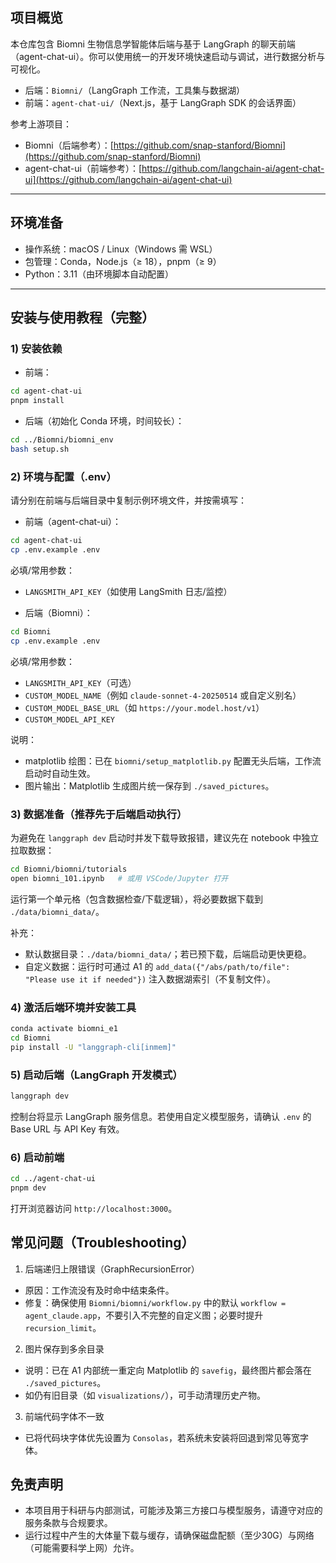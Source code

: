## 项目概览

本仓库包含 Biomni 生物信息学智能体后端与基于 LangGraph 的聊天前端（agent-chat-ui）。你可以使用统一的开发环境快速启动与调试，进行数据分析与可视化。

- 后端：`Biomni/`（LangGraph 工作流，工具集与数据湖）
- 前端：`agent-chat-ui/`（Next.js，基于 LangGraph SDK 的会话界面）

参考上游项目：
- Biomni（后端参考）：[https://github.com/snap-stanford/Biomni](https://github.com/snap-stanford/Biomni)
- agent-chat-ui（前端参考）：[https://github.com/langchain-ai/agent-chat-ui](https://github.com/langchain-ai/agent-chat-ui)

---

## 环境准备

- 操作系统：macOS / Linux（Windows 需 WSL）
- 包管理：Conda，Node.js（≥ 18），pnpm（≥ 9）
- Python：3.11（由环境脚本自动配置）

---

## 安装与使用教程（完整）

### 1) 安装依赖

- 前端：
```bash
cd agent-chat-ui
pnpm install
```

- 后端（初始化 Conda 环境，时间较长）：
```bash
cd ../Biomni/biomni_env
bash setup.sh
```

### 2) 环境与配置（.env）

请分别在前端与后端目录中复制示例环境文件，并按需填写：

- 前端（agent-chat-ui）：
```bash
cd agent-chat-ui
cp .env.example .env
```
必填/常用参数：
- `LANGSMITH_API_KEY`（如使用 LangSmith 日志/监控）

- 后端（Biomni）：
```bash
cd Biomni
cp .env.example .env
```
必填/常用参数：
- `LANGSMITH_API_KEY`（可选）
- `CUSTOM_MODEL_NAME`（例如 `claude-sonnet-4-20250514` 或自定义别名）
- `CUSTOM_MODEL_BASE_URL`（如 `https://your.model.host/v1`）
- `CUSTOM_MODEL_API_KEY`

说明：
- matplotlib 绘图：已在 `biomni/setup_matplotlib.py` 配置无头后端，工作流启动时自动生效。
- 图片输出：Matplotlib 生成图片统一保存到 `./saved_pictures`。

### 3) 数据准备（推荐先于后端启动执行）

为避免在 `langgraph dev` 启动时并发下载导致报错，建议先在 notebook 中独立拉取数据：
```bash
cd Biomni/biomni/tutorials
open biomni_101.ipynb   # 或用 VSCode/Jupyter 打开
```
运行第一个单元格（包含数据检查/下载逻辑），将必要数据下载到 `./data/biomni_data/`。

补充：
- 默认数据目录：`./data/biomni_data/`；若已预下载，后端启动更快更稳。
- 自定义数据：运行时可通过 A1 的 `add_data({"/abs/path/to/file": "Please use it if needed"})` 注入数据湖索引（不复制文件）。

### 4) 激活后端环境并安装工具

```bash
conda activate biomni_e1
cd Biomni
pip install -U "langgraph-cli[inmem]"
```

### 5) 启动后端（LangGraph 开发模式）

```bash
langgraph dev
```
控制台将显示 LangGraph 服务信息。若使用自定义模型服务，请确认 `.env` 的 Base URL 与 API Key 有效。

### 6) 启动前端

```bash
cd ../agent-chat-ui
pnpm dev
```
打开浏览器访问 `http://localhost:3000`。



## 常见问题（Troubleshooting）

1) 后端递归上限错误（GraphRecursionError）
- 原因：工作流没有及时命中结束条件。
- 修复：确保使用 `Biomni/biomni/workflow.py` 中的默认 `workflow = agent_claude.app`，不要引入不完整的自定义图；必要时提升 `recursion_limit`。

2) 图片保存到多余目录
- 说明：已在 A1 内部统一重定向 Matplotlib 的 `savefig`，最终图片都会落在 `./saved_pictures`。
- 如仍有旧目录（如 `visualizations/`），可手动清理历史产物。

3) 前端代码字体不一致
- 已将代码块字体优先设置为 `Consolas`，若系统未安装将回退到常见等宽字体。


## 免责声明

- 本项目用于科研与内部测试，可能涉及第三方接口与模型服务，请遵守对应的服务条款与合规要求。
- 运行过程中产生的大体量下载与缓存，请确保磁盘配额（至少30G）与网络（可能需要科学上网）允许。